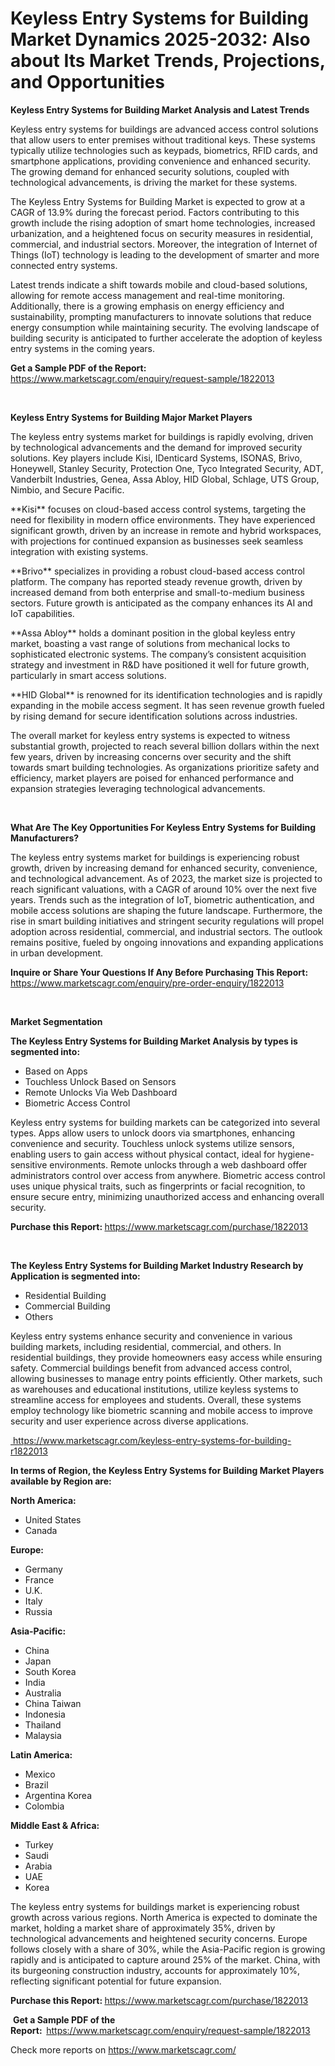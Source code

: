 <p><h1>Keyless Entry Systems for Building Market Dynamics 2025-2032: Also about Its Market Trends, Projections, and Opportunities</h1></p><p><strong>Keyless Entry Systems for Building Market Analysis and Latest Trends</strong></p>
<p><p>Keyless entry systems for buildings are advanced access control solutions that allow users to enter premises without traditional keys. These systems typically utilize technologies such as keypads, biometrics, RFID cards, and smartphone applications, providing convenience and enhanced security. The growing demand for enhanced security solutions, coupled with technological advancements, is driving the market for these systems.</p><p>The Keyless Entry Systems for Building Market is expected to grow at a CAGR of 13.9% during the forecast period. Factors contributing to this growth include the rising adoption of smart home technologies, increased urbanization, and a heightened focus on security measures in residential, commercial, and industrial sectors. Moreover, the integration of Internet of Things (IoT) technology is leading to the development of smarter and more connected entry systems.</p><p>Latest trends indicate a shift towards mobile and cloud-based solutions, allowing for remote access management and real-time monitoring. Additionally, there is a growing emphasis on energy efficiency and sustainability, prompting manufacturers to innovate solutions that reduce energy consumption while maintaining security. The evolving landscape of building security is anticipated to further accelerate the adoption of keyless entry systems in the coming years.</p></p>
<p><strong>Get a Sample PDF of the Report:&nbsp;</strong> <a href="https://www.marketscagr.com/enquiry/request-sample/1822013?utm_campaign=2740&utm_medium=2&utm_source=Github&utm_content=ia&utm_term=27022025&utm_id=keyless-entry-systems-for-building">https://www.marketscagr.com/enquiry/request-sample/1822013</a></p>
<p>&nbsp;</p>
<p><strong>Keyless Entry Systems for Building Major Market Players</strong></p>
<p><p>The keyless entry systems market for buildings is rapidly evolving, driven by technological advancements and the demand for improved security solutions. Key players include Kisi, IDenticard Systems, ISONAS, Brivo, Honeywell, Stanley Security, Protection One, Tyco Integrated Security, ADT, Vanderbilt Industries, Genea, Assa Abloy, HID Global, Schlage, UTS Group, Nimbio, and Secure Pacific.</p><p>**Kisi** focuses on cloud-based access control systems, targeting the need for flexibility in modern office environments. They have experienced significant growth, driven by an increase in remote and hybrid workspaces, with projections for continued expansion as businesses seek seamless integration with existing systems.</p><p>**Brivo** specializes in providing a robust cloud-based access control platform. The company has reported steady revenue growth, driven by increased demand from both enterprise and small-to-medium business sectors. Future growth is anticipated as the company enhances its AI and IoT capabilities.</p><p>**Assa Abloy** holds a dominant position in the global keyless entry market, boasting a vast range of solutions from mechanical locks to sophisticated electronic systems. The company’s consistent acquisition strategy and investment in R&D have positioned it well for future growth, particularly in smart access solutions.</p><p>**HID Global** is renowned for its identification technologies and is rapidly expanding in the mobile access segment. It has seen revenue growth fueled by rising demand for secure identification solutions across industries.</p><p>The overall market for keyless entry systems is expected to witness substantial growth, projected to reach several billion dollars within the next few years, driven by increasing concerns over security and the shift towards smart building technologies. As organizations prioritize safety and efficiency, market players are poised for enhanced performance and expansion strategies leveraging technological advancements.</p></p>
<p>&nbsp;</p>
<p><strong>What Are The Key Opportunities For Keyless Entry Systems for Building Manufacturers?</strong></p>
<p><p>The keyless entry systems market for buildings is experiencing robust growth, driven by increasing demand for enhanced security, convenience, and technological advancement. As of 2023, the market size is projected to reach significant valuations, with a CAGR of around 10% over the next five years. Trends such as the integration of IoT, biometric authentication, and mobile access solutions are shaping the future landscape. Furthermore, the rise in smart building initiatives and stringent security regulations will propel adoption across residential, commercial, and industrial sectors. The outlook remains positive, fueled by ongoing innovations and expanding applications in urban development.</p></p>
<p><strong>Inquire or Share Your Questions If Any Before Purchasing This Report:</strong> <a href="https://www.marketscagr.com/enquiry/pre-order-enquiry/1822013?utm_campaign=2740&utm_medium=2&utm_source=Github&utm_content=ia&utm_term=27022025&utm_id=keyless-entry-systems-for-building">https://www.marketscagr.com/enquiry/pre-order-enquiry/1822013</a></p>
<p>&nbsp;</p>
<p><strong>Market Segmentation</strong></p>
<p><strong>The Keyless Entry Systems for Building Market Analysis by types is segmented into:</strong></p>
<p><ul><li>Based on Apps</li><li>Touchless Unlock Based on Sensors</li><li>Remote Unlocks Via Web Dashboard</li><li>Biometric Access Control</li></ul></p>
<p><p>Keyless entry systems for building markets can be categorized into several types. Apps allow users to unlock doors via smartphones, enhancing convenience and security. Touchless unlock systems utilize sensors, enabling users to gain access without physical contact, ideal for hygiene-sensitive environments. Remote unlocks through a web dashboard offer administrators control over access from anywhere. Biometric access control uses unique physical traits, such as fingerprints or facial recognition, to ensure secure entry, minimizing unauthorized access and enhancing overall security.</p></p>
<p><strong>Purchase this Report:&nbsp;</strong><a href="https://www.marketscagr.com/purchase/1822013?utm_campaign=2740&utm_medium=2&utm_source=Github&utm_content=ia&utm_term=27022025&utm_id=keyless-entry-systems-for-building">https://www.marketscagr.com/purchase/1822013</a></p>
<p>&nbsp;</p>
<p><strong>The Keyless Entry Systems for Building Market Industry Research by Application is segmented into:</strong></p>
<p><ul><li>Residential Building</li><li>Commercial Building</li><li>Others</li></ul></p>
<p><p>Keyless entry systems enhance security and convenience in various building markets, including residential, commercial, and others. In residential buildings, they provide homeowners easy access while ensuring safety. Commercial buildings benefit from advanced access control, allowing businesses to manage entry points efficiently. Other markets, such as warehouses and educational institutions, utilize keyless systems to streamline access for employees and students. Overall, these systems employ technology like biometric scanning and mobile access to improve security and user experience across diverse applications.</p></p>
<p><a href="https://www.marketscagr.com/keyless-entry-systems-for-building-r1822013?utm_campaign=2740&utm_medium=2&utm_source=Github&utm_content=ia&utm_term=27022025&utm_id=keyless-entry-systems-for-building">&nbsp;https://www.marketscagr.com/keyless-entry-systems-for-building-r1822013</a></p>
<p><strong>In terms of Region, the Keyless Entry Systems for Building Market Players available by Region are:</strong></p>
<p>
    <p> <strong> North America: </strong>
        <ul>
            <li>United States</li>
            <li>Canada</li>
        </ul>
        </p> 
    <p> <strong> Europe: </strong>
        <ul>
            <li>Germany</li>
            <li>France</li>
            <li>U.K.</li>
            <li>Italy</li>
            <li>Russia</li>
        </ul>
        </p> 
    <p> <strong> Asia-Pacific: </strong>
        <ul>
            <li>China</li>
            <li>Japan</li>
            <li>South Korea</li>
            <li>India</li>
            <li>Australia</li>
            <li>China Taiwan</li>
            <li>Indonesia</li>
            <li>Thailand</li>
            <li>Malaysia</li>
        </ul>
        </p> 
    <p> <strong> Latin America: </strong>
        <ul>
            <li>Mexico</li>
            <li>Brazil</li>
            <li>Argentina Korea</li>
            <li>Colombia</li>
        </ul>
        </p> 
    <p> <strong> Middle East & Africa: </strong>
        <ul>
            <li>Turkey</li>
            <li>Saudi</li>
            <li>Arabia</li>
            <li>UAE</li>
            <li>Korea</li>
        </ul>
    </p>
    </p>
<p><p>The keyless entry systems for buildings market is experiencing robust growth across various regions. North America is expected to dominate the market, holding a market share of approximately 35%, driven by technological advancements and heightened security concerns. Europe follows closely with a share of 30%, while the Asia-Pacific region is growing rapidly and is anticipated to capture around 25% of the market. China, with its burgeoning construction industry, accounts for approximately 10%, reflecting significant potential for future expansion.</p></p>
<p><strong>Purchase this Report: </strong><a href="https://www.marketscagr.com/purchase/1822013?utm_campaign=2740&utm_medium=2&utm_source=Github&utm_content=ia&utm_term=27022025&utm_id=keyless-entry-systems-for-building">https://www.marketscagr.com/purchase/1822013</a></p>
<p>&nbsp;<strong>Get a Sample PDF of the Report:&nbsp;&nbsp;</strong><a href="https://www.marketscagr.com/enquiry/request-sample/1822013?utm_campaign=2740&utm_medium=2&utm_source=Github&utm_content=ia&utm_term=27022025&utm_id=keyless-entry-systems-for-building">https://www.marketscagr.com/enquiry/request-sample/1822013</a></p>
<p><strong></strong></p>
<p>Check more reports on <a href="https://www.marketscagr.com/?utm_campaign=2740&utm_medium=2&utm_source=Github&utm_content=ia&utm_term=27022025&utm_id=keyless-entry-systems-for-building">https://www.marketscagr.com/</a></p>